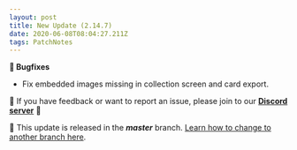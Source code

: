 ```yaml
---
layout: post
title: New Update (2.14.7)
date: 2020-06-08T08:04:27.211Z
tags: PatchNotes
---
```

**🐛 Bugfixes**

* Fix embedded images missing in collection screen and card export.

📌 If you have feedback or want to report an issue, please join to our **[Discord server](https://steamcommunity.com/linkfilter/?url=http://discord.gg/pixelatto)** 💬

📌 This update is released in the ***master*** branch. [Learn how to change to another branch here](https://steamcommunity.com/linkfilter/?url=https://steamcommunity.com/linkfilter/?url=https://steamcommunity.com/sharedfiles/filedetails/?id=1129108624).